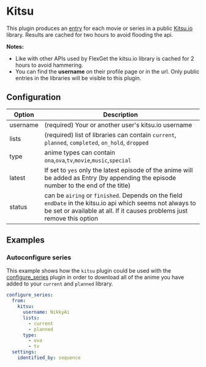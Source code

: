 # Kitsu

This plugin produces an [entry](/Entry) for each movie or series in a public [Kitsu.io](http://www.kitsu.io) library. Results are cached for two hours to avoid flooding the api.

**Notes:** 

 * Like with other APIs used by FlexGet the kitsu.io library is cached for 2 hours to avoid hammering.
 * You can find the **username** on their profile page or in the url. Only public entries in the libraries will be visible to this plugin.

## Configuration

| Option | Description |
| --- | --- |
| username | (required) Your or another user's kitsu.io username |
| lists | (required) list of libraries can contain `current`, `planned`, `completed`, `on_hold`, `dropped` |
| type | anime types can contain `ona`,`ova`,`tv`,`movie`,`music`,`special` |
| latest | If set to `yes` only the latest episode of the anime will be added as Entry (by appending the episode number to the end of the title) |
| status | can be `airing` or `finished`. Depends on the field `endDate` in the kitsu.io api which seems not always to be set or available at all. If it causes problems just remove this option |

## Examples

### Autoconfigure series

This example shows how the `kitsu` plugin could be used with the [configure_series](/Plugins/configure_series) plugin in order to download all of the anime you have added to your `current` and `planned` library.

```yaml
configure_series:
  from:
    kitsu:
      username: NikkyAi
      lists:
        - current
        - planned
      type:
        - ova
        - tv
  settings:
    identified_by: sequence
```
